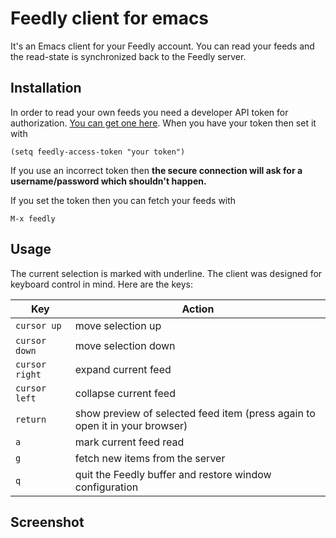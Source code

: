 # Feedly client for emacs

It's an Emacs client for your Feedly account. You can read your feeds and the read-state is synchronized back to the Feedly server.

## Installation

In order to read your own feeds you need a developer API token for authorization. [You can get one here](https://developer.feedly.com/v3/developer/). When you have your token then set it with

    (setq feedly-access-token "your token")
    
If you use an incorrect token then **the secure connection will ask for a username/password which shouldn't happen.**

If you set the token then you can fetch your feeds with

    M-x feedly

## Usage

The current selection is marked with underline. The client was designed for keyboard control in mind. Here are the keys:

Key     |    Action
--------|-----------
`cursor up`   | move selection up
`cursor down`  | move selection down
`cursor right`   | expand current feed
`cursor left`  | collapse current feed
`return`  | show preview of selected feed item (press again to open it in your browser)
`a`  | mark current feed read
`g`  | fetch new items from the server
`q`  | quit the Feedly buffer and restore window configuration



## Screenshot


